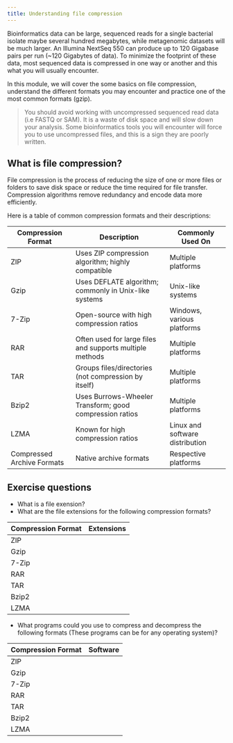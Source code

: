 ```yaml
---
title: Understanding file compression
---
```


Bioinformatics data can be large, sequenced reads for a single bacterial isolate maybe several hundred megabytes, while metagenomic datasets will be much larger. An Illumina NextSeq 550 can produce up to 120 Gigabase pairs per run (~120 Gigabytes of data). To minimize the footprint of these data, most sequenced data is compressed in one way or another and this what you will usually encounter. 

In this module, we will cover the some basics on file compression, understand the different formats you may encounter and practice one of the most common formats (gzip). 

> You should avoid working with uncompressed sequenced read data (i.e FASTQ or SAM). It is a waste of disk space and will slow down your analysis. Some bioinformatics tools you will encounter will force you to use uncompressed files, and this is a sign they are poorly written. 

## What is file compression?
File compression is the process of reducing the size of one or more files or folders to save disk space or reduce the time required for file transfer. Compression algorithms remove redundancy and encode data more efficiently.

Here is a table of common compression formats and their descriptions:

| Compression Format   | Description                                               | Commonly Used On         |
|----------------------|-----------------------------------------------------------|---------------------------|
| ZIP                  | Uses ZIP compression algorithm; highly compatible        | Multiple platforms       |
| Gzip           | Uses DEFLATE algorithm; commonly in Unix-like systems   | Unix-like systems        |
| 7-Zip           | Open-source with high compression ratios                | Windows, various platforms |
| RAR                  | Often used for large files and supports multiple methods | Multiple platforms       |
| TAR                  | Groups files/directories (not compression by itself)    | Multiple platforms       |
| Bzip2          | Uses Burrows-Wheeler Transform; good compression ratios  | Multiple platforms       |
| LZMA            | Known for high compression ratios                        | Linux and software distribution |
| Compressed Archive Formats | Native archive formats         | Respective platforms      |

## Exercise questions 

* What is a file exension? 
* What are the file extensions for the following compression formats?

| Compression Format  |  Extensions |
|---|---|
|  ZIP |   |
| Gzip   |   |
| 7-Zip     |   |
| RAR     |   |
| TAR     |   |
| Bzip2     |   |
| LZMA     |   |

* What programs could you use to compress and decompress the following formats (These programs can be for any operating system)?

| Compression Format  |  Software |
|---|---|
|  ZIP |   |
| Gzip   |   |
| 7-Zip     |   |
| RAR     |   |
| TAR     |   |
| Bzip2     |   |
| LZMA     |   |


